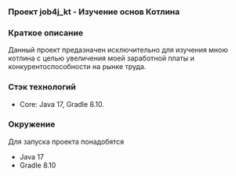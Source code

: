 ###  Проект job4j_kt - Изучение основ Котлина

### Краткое описание
Данный проект предазначен исключительно для изучения мною котлина
с целью увеличения моей заработной платы и конкурентоспособности 
на рынке труда.

### Стэк технологий
- Core: Java 17, Gradle 8.10.

### Окружение
Для запуска проекта понадобятся
- Java 17
- Gradle 8.10